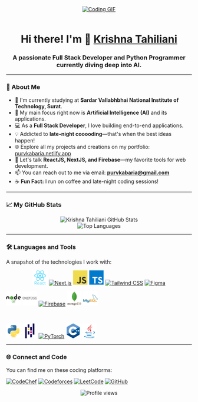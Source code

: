<div align="center">
  <a href="https://github.com/Krishna11098">
    <img src="https://media.giphy.com/media/USV0yQWf56E6c/giphy.gif" alt="Coding GIF" width="500"/>
  </a>
  <br><br>
</div>

<h1 align="center">Hi there! I'm 👋 <a href="https://purvkabaria.netlify.app">Krishna Tahiliani</a></h1>
<h3 align="center">A passionate Full Stack Developer and Python Programmer currently diving deep into AI.</h3>

---

### 🚀 About Me

- 🏫 I'm currently studying at **Sardar Vallabhbhai National Institute of Technology, Surat**.
- 🌱 My main focus right now is **Artificial Intelligence (AI)** and its applications.
- 💻 As a **Full Stack Developer**, I love building end-to-end applications.
- 💡 Addicted to **late-night cooooding**—that's when the best ideas happen!
- 🌐 Explore all my projects and creations on my portfolio: [purvkabaria.netlify.app](https://purvkabaria.netlify.app)
- 🤝 Let's talk **ReactJS, NextJS, and Firebase**—my favorite tools for web development.
- 📫 You can reach out to me via email: **purvkabaria@gmail.com**
- ☕ **Fun Fact:** I run on coffee and late-night coding sessions!

---

### 📈 My GitHub Stats

<div align="center">
  <img src="https://github-readme-stats.vercel.app/api?username=Krishna11098&show_icons=true&title_color=000000&text_color=000000&icon_color=ff5f5f&bg_color=ffffff&hide_border=true&locale=en" alt="Krishna Tahiliani GitHub Stats" />
  
  <br>
  
  <img src="https://github-readme-stats.vercel.app/api/top-langs/?username=Krishna11098&layout=compact&langs_count=8&title_color=000000&text_color=000000&icon_color=ff5f5f&bg_color=ffffff&hide_border=true" alt="Top Languages" />
</div>

---

### 🛠️ Languages and Tools

A snapshot of the technologies I work with:

<p align="center">
  <a href="#" target="_blank" rel="noreferrer"><img src="https://raw.githubusercontent.com/devicons/devicon/master/icons/react/react-original-wordmark.svg" alt="React" width="40" height="40"/></a>
  <a href="#" target="_blank" rel="noreferrer"><img src="https://cdn.worldvectorlogo.com/logos/nextjs-2.svg" alt="Next.js" width="40" height="40"/></a>
  <a href="#" target="_blank" rel="noreferrer"><img src="https://raw.githubusercontent.com/devicons/devicon/master/icons/javascript/javascript-original.svg" alt="JavaScript" width="40" height="40"/></a>
  <a href="#" target="_blank" rel="noreferrer"><img src="https://raw.githubusercontent.com/devicons/devicon/master/icons/typescript/typescript-original.svg" alt="TypeScript" width="40" height="40"/></a>
  <a href="#" target="_blank" rel="noreferrer"><img src="https://www.vectorlogo.zone/logos/tailwindcss/tailwindcss-icon.svg" alt="Tailwind CSS" width="40" height="40"/></a>
  <a href="#" target="_blank" rel="noreferrer"><img src="https://www.vectorlogo.zone/logos/figma/figma-icon.svg" alt="Figma" width="40" height="40"/></a>
  
  <br>
  
  <a href="#" target="_blank" rel="noreferrer"><img src="https://raw.githubusercontent.com/devicons/devicon/master/icons/nodejs/nodejs-original-wordmark.svg" alt="Node.js" width="40" height="40"/></a>
  <a href="#" target="_blank" rel="noreferrer"><img src="https://raw.githubusercontent.com/devicons/devicon/master/icons/express/express-original-wordmark.svg" alt="Express" width="40" height="40"/></a>
  <a href="#" target="_blank" rel="noreferrer"><img src="https://www.vectorlogo.zone/logos/firebase/firebase-icon.svg" alt="Firebase" width="40" height="40"/></a>
  <a href="#" target="_blank" rel="noreferrer"><img src="https://raw.githubusercontent.com/devicons/devicon/master/icons/mongodb/mongodb-original-wordmark.svg" alt="MongoDB" width="40" height="40"/></a>
  <a href="#" target="_blank" rel="noreferrer"><img src="https://raw.githubusercontent.com/devicons/devicon/master/icons/mysql/mysql-original-wordmark.svg" alt="MySQL" width="40" height="40"/></a>
  
  <br>
  
  <a href="#" target="_blank" rel="noreferrer"><img src="https://raw.githubusercontent.com/devicons/devicon/master/icons/python/python-original.svg" alt="Python" width="40" height="40"/></a>
  <a href="#" target="_blank" rel="noreferrer"><img src="https://raw.githubusercontent.com/devicons/devicon/2ae2a900d2f041da66e950e4d48052658d850630/icons/pandas/pandas-original.svg" alt="Pandas" width="40" height="40"/></a>
  <a href="#" target="_blank" rel="noreferrer"><img src="https://www.vectorlogo.zone/logos/pytorch/pytorch-icon.svg" alt="PyTorch" width="40" height="40"/></a>
  <a href="#" target="_blank" rel="noreferrer"><img src="https://raw.githubusercontent.com/devicons/devicon/master/icons/cplusplus/cplusplus-original.svg" alt="C++" width="40" height="40"/></a>
  <a href="#" target="_blank" rel="noreferrer"><img src="https://raw.githubusercontent.com/devicons/devicon/master/icons/java/java-original.svg" alt="Java" width="40" height="40"/></a>

</p>

---

### 🌐 Connect and Code

You can find me on these coding platforms:

<p align="left">
  <a href="https://www.codechef.com/users/Krishna0803" target="blank"><img src="https://cdn.jsdelivr.net/npm/simple-icons@3.1.0/icons/codechef.svg" alt="CodeChef" height="30" width="40" /></a>
  <a href="https://codeforces.com/profile/KrishnaT01" target="blank"><img src="https://raw.githubusercontent.com/rahuldkjain/github-profile-readme-generator/master/src/images/icons/Social/codeforces.svg" alt="Codeforces" height="30" width="40" /></a>
  <a href="https://www.leetcode.com/Krishna0803" target="blank"><img src="https://raw.githubusercontent.com/rahuldkjain/github-profile-readme-generator/master/src/images/icons/Social/leet-code.svg" alt="LeetCode" height="30" width="40" /></a>
  <a href="https://github.com/Krishna11098" target="blank"><img src="https://img.shields.io/badge/GitHub-100000?style=for-the-badge&logo=github&logoColor=white" alt="GitHub" height="30" width="90" /></a>
</p>

<p align="center">
  <img src="https://komarev.com/ghpvc/?username=Krishna11098&label=Profile%20views&color=00eeff&style=flat-square" alt="Profile views" />
</p>
